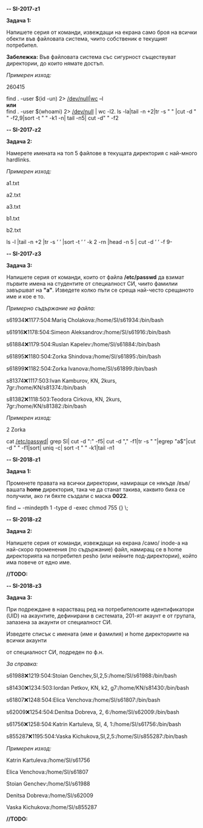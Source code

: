 **-- SI-2017-z1**

**Задача 1:**

Напишете серия от команди, извеждащи на екрана само броя на всички обекти във
файловата система, чиито собственик е текущият потребител.

**Забележка:** Във файловата система със сигурност съществуват директории, до
които нямате достъп.

*Примерен изход:*

260415

find . -user \$(id -un) 2\> [/dev/null\|wc](../../dev/null|wc) –l  
**или**  
find . -user \$(whoami) 2\> [/dev/null](../../dev/null) \| wc -l2. ls -la\|tail
-n +2\|tr -s " " \|cut -d " " -f2,9\|sort -t " " -k1 -n\| tail -n5\| cut -d" "
-f2

**-- SI-2017-z2**

**Задача 2:**

Намерете имената на топ 5 файлове в текущата директория с най-много hardlinks.

*Примерен изход:*

a1.txt

a2.txt

a3.txt

b1.txt

b2.txt

ls -l \|tail -n +2 \|tr -s ’ ’ \|sort -t ’ ’ -k 2 -rn \|head -n 5 \| cut -d ’ ’
-f 9-

**-- SI-2017-z3**

**Задача 3:**

Напишете серия от команди, които от файла **/etc/passwd** да взимат първите
имена на студентите от специалност СИ, чиито фамилии завършват на **"а"**.
Изведете колко пъти се среща най-често срещаното име и кое е то.

*Примерно съдържание на файла:*

s61934:x:1177:504:Mariq Cholakova:/home/SI/s61934:/bin/bash

s61916:x:1178:504:Simeon Aleksandrov:/home/SI/s61916:/bin/bash

s61884:x:1179:504:Ruslan Kapelev:/home/SI/s61884:/bin/bash

s61895:x:1180:504:Zorka Shindova:/home/SI/s61895:/bin/bash

s61899:x:1182:504:Zorka Ivanova:/home/SI/s61899:/bin/bash

s81374:x:1117:503:Ivan Kamburov, KN, 2kurs, 7gr:/home/KN/s81374:/bin/bash

s81382:x:1118:503:Teodora Cirkova, KN, 2kurs, 7gr:/home/KN/s81382:/bin/bash

*Примерен изход:*

2 Zorka

cat [/etc/passwd\|](../../etc/passwd|) grep SI\| cut -d ":" -f5\| cut -d ","
-f1\|tr -s " "\|egrep "a\$"\|cut -d " " -f1\|sort\| uniq -c\| sort -t " "
-k1\|tail -n1

**-- SI-2018-z1**

**Задача 1:**

Променете правата на всички директории, намиращи се някъде /във/ вашата **home**
директория, така че да станат такива, каквито биха се получили, ако ги бяхте
създали с маска **0022**.

find \~ -mindepth 1 -type d -exec chmod 755 {} \\;

**-- SI-2018-z2**

**Задача 2:**

Напишете серия от команди, извеждащи на екрана /само/ inode-а на най-скоро
променения (по съдържание) файл, намиращ се в home директорията на потребител
pesho (или нейните под-директории), който има повече от едно име.

**//TODO:**

**-- SI-2018-z3**

**Задача 3:**

При подреждане в нарастващ ред на потребителските идентификатори (UID) на
акаунтите, дефинирани в системата, 201-ят акаунт е от групата, запазена за
акаунти от специалност СИ.

Изведете списък с имената (име и фамилия) и home директориите на всички акаунти

от специалност СИ, подреден по ф.н.

*За справка:*

s61988:x:1219:504:Stoian Genchev,SI,2,5:/home/SI/s61988:/bin/bash

s81430:x:1234:503:Iordan Petkov, KN, k2, g7:/home/KN/s81430:/bin/bash

s61807:x:1248:504:Elica Venchova:/home/SI/s61807:/bin/bash

s62009:x:1254:504:Denitsa Dobreva, 2, 6:/home/SI/s62009:/bin/bash

s61756:x:1258:504:Katrin Kartuleva, SI, 4, 1:/home/SI/s61756:/bin/bash

s855287:x:1195:504:Vaska Kichukova,SI,2,5:/home/SI/s855287:/bin/bash

*Примерен изход:*

Katrin Kartuleva:/home/SI/s61756

Elica Venchova:/home/SI/s61807

Stoian Genchev:/home/SI/s61988

Denitsa Dobreva:/home/SI/s62009

Vaska Kichukova:/home/SI/s855287

**//TODO:**

